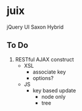 # juix
jQuery UI Saxon Hybrid

## To Do
1. RESTful AJAX construct
	* XSL
		* associate key
		* options?
	* JS
		* key based update
			* node only
			* tree
